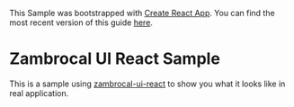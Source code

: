 This Sample was bootstrapped with [Create React App](https://github.com/facebookincubator/create-react-app). You can find the most recent version of this guide [here](https://github.com/facebookincubator/create-react-app/blob/master/packages/react-scripts/template/README.md).

# Zambrocal UI React Sample
This is a sample using [zambrocal-ui-react](https://isto.github.io/zambrocal-ui-react/) to show you what it looks like in real application.